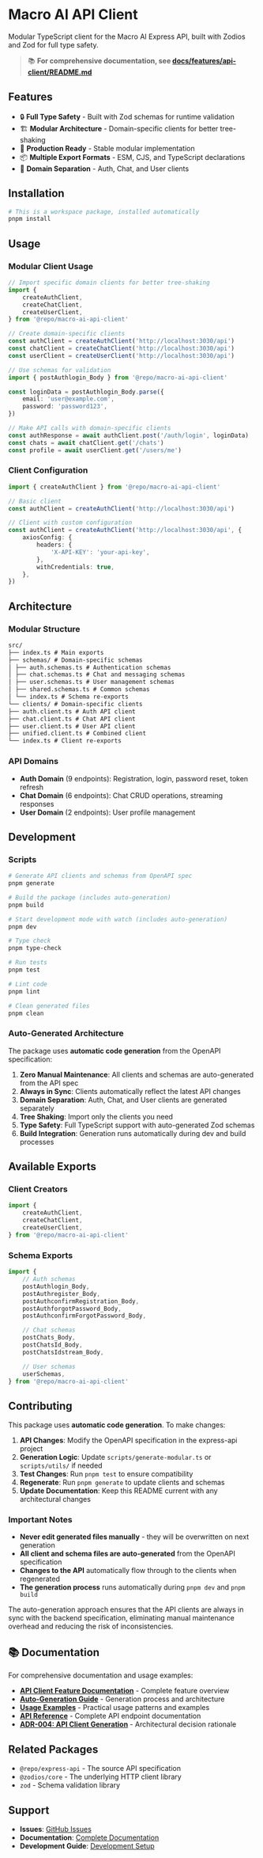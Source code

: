 # Macro AI API Client

Modular TypeScript client for the Macro AI Express API, built with Zodios and Zod for full type safety.

> 📚 **For comprehensive documentation, see [docs/features/api-client/README.md](../../docs/features/api-client/README.md)**

## Features

- 🔒 **Full Type Safety** - Built with Zod schemas for runtime validation
- 🏗️ **Modular Architecture** - Domain-specific clients for better tree-shaking
- 🚀 **Production Ready** - Stable modular implementation
- 📦 **Multiple Export Formats** - ESM, CJS, and TypeScript declarations
- 🎯 **Domain Separation** - Auth, Chat, and User clients

## Installation

```bash
# This is a workspace package, installed automatically
pnpm install
```

## Usage

### Modular Client Usage

```typescript
// Import specific domain clients for better tree-shaking
import {
	createAuthClient,
	createChatClient,
	createUserClient,
} from '@repo/macro-ai-api-client'

// Create domain-specific clients
const authClient = createAuthClient('http://localhost:3030/api')
const chatClient = createChatClient('http://localhost:3030/api')
const userClient = createUserClient('http://localhost:3030/api')

// Use schemas for validation
import { postAuthlogin_Body } from '@repo/macro-ai-api-client'

const loginData = postAuthlogin_Body.parse({
	email: 'user@example.com',
	password: 'password123',
})

// Make API calls with domain-specific clients
const authResponse = await authClient.post('/auth/login', loginData)
const chats = await chatClient.get('/chats')
const profile = await userClient.get('/users/me')
```

### Client Configuration

```typescript
import { createAuthClient } from '@repo/macro-ai-api-client'

// Basic client
const authClient = createAuthClient('http://localhost:3030/api')

// Client with custom configuration
const authClient = createAuthClient('http://localhost:3030/api', {
	axiosConfig: {
		headers: {
			'X-API-KEY': 'your-api-key',
		},
		withCredentials: true,
	},
})
```

## Architecture

### Modular Structure

```markdown
src/
├── index.ts # Main exports
├── schemas/ # Domain-specific schemas
│ ├── auth.schemas.ts # Authentication schemas
│ ├── chat.schemas.ts # Chat and messaging schemas
│ ├── user.schemas.ts # User management schemas
│ ├── shared.schemas.ts # Common schemas
│ └── index.ts # Schema re-exports
└── clients/ # Domain-specific clients
├── auth.client.ts # Auth API client
├── chat.client.ts # Chat API client
├── user.client.ts # User API client
├── unified.client.ts # Combined client
└── index.ts # Client re-exports
```

### API Domains

- **Auth Domain** (9 endpoints): Registration, login, password reset, token refresh
- **Chat Domain** (6 endpoints): Chat CRUD operations, streaming responses
- **User Domain** (2 endpoints): User profile management

## Development

### Scripts

```bash
# Generate API clients and schemas from OpenAPI spec
pnpm generate

# Build the package (includes auto-generation)
pnpm build

# Start development mode with watch (includes auto-generation)
pnpm dev

# Type check
pnpm type-check

# Run tests
pnpm test

# Lint code
pnpm lint

# Clean generated files
pnpm clean
```

### Auto-Generated Architecture

The package uses **automatic code generation** from the OpenAPI specification:

1. **Zero Manual Maintenance**: All clients and schemas are auto-generated from the API spec
2. **Always in Sync**: Clients automatically reflect the latest API changes
3. **Domain Separation**: Auth, Chat, and User clients are generated separately
4. **Tree Shaking**: Import only the clients you need
5. **Type Safety**: Full TypeScript support with auto-generated Zod schemas
6. **Build Integration**: Generation runs automatically during dev and build processes

## Available Exports

### Client Creators

```typescript
import {
	createAuthClient,
	createChatClient,
	createUserClient,
} from '@repo/macro-ai-api-client'
```

### Schema Exports

```typescript
import {
	// Auth schemas
	postAuthlogin_Body,
	postAuthregister_Body,
	postAuthconfirmRegistration_Body,
	postAuthforgotPassword_Body,
	postAuthconfirmForgotPassword_Body,

	// Chat schemas
	postChats_Body,
	postChatsId_Body,
	postChatsIdstream_Body,

	// User schemas
	userSchemas,
} from '@repo/macro-ai-api-client'
```

## Contributing

This package uses **automatic code generation**. To make changes:

1. **API Changes**: Modify the OpenAPI specification in the express-api project
2. **Generation Logic**: Update `scripts/generate-modular.ts` or `scripts/utils/` if needed
3. **Test Changes**: Run `pnpm test` to ensure compatibility
4. **Regenerate**: Run `pnpm generate` to update clients and schemas
5. **Update Documentation**: Keep this README current with any architectural changes

### Important Notes

- **Never edit generated files manually** - they will be overwritten on next generation
- **All client and schema files are auto-generated** from the OpenAPI specification
- **Changes to the API** automatically flow through to the clients when regenerated
- **The generation process** runs automatically during `pnpm dev` and `pnpm build`

The auto-generation approach ensures that the API clients are always in sync with the backend specification,
eliminating manual maintenance overhead and reducing the risk of inconsistencies.

## 📚 Documentation

For comprehensive documentation and usage examples:

- **[API Client Feature Documentation](../../docs/features/api-client/README.md)** - Complete feature overview
- **[Auto-Generation Guide](../../docs/features/api-client/auto-generation.md)** - Generation process and architecture
- **[Usage Examples](../../docs/features/api-client/usage-examples.md)** - Practical usage patterns and examples
- **[API Reference](../../docs/reference/api-reference.md)** - Complete API endpoint documentation
- **[ADR-004: API Client Generation](../../docs/adr/004-api-client-generation.md)** - Architectural decision rationale

## Related Packages

- `@repo/express-api` - The source API specification
- `@zodios/core` - The underlying HTTP client library
- `zod` - Schema validation library

## Support

- **Issues**: [GitHub Issues](https://github.com/RussOakham/macro-ai/issues)
- **Documentation**: [Complete Documentation](../../docs/README.md)
- **Development Guide**: [Development Setup](../../docs/getting-started/development-setup.md)
